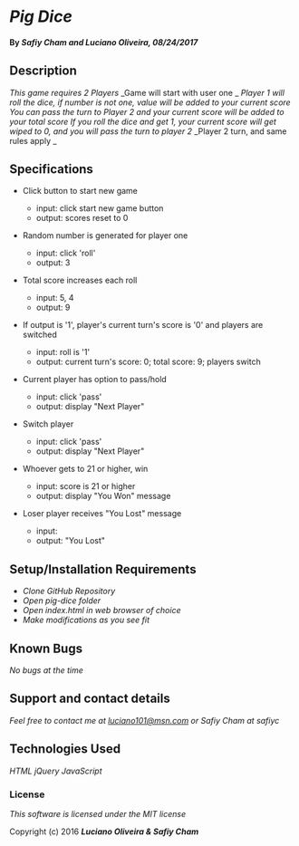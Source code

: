 # _Pig Dice_


#### By _**Safiy Cham and Luciano Oliveira, 08/24/2017**_

## Description

_This game requires 2 Players_
_Game will start with user one _
_Player 1 will roll the dice, if number is not one, value will be added to your current score_
_You can pass the turn to Player 2 and your current score will be added to your total score_
_If you roll the dice and get 1, your current score will get wiped to 0, and you will pass the turn to player 2_
_Player 2 turn, and same rules apply _


## Specifications
* Click button to start new game
  * input: click start new game button
  * output: scores reset to 0

* Random number is generated for player one
  * input: click 'roll'
  * output: 3

* Total score increases each roll
  * input: 5, 4
  * output: 9


* If output is '1', player's current turn's score is '0' and players are switched
  * input: roll is '1'
  * output: current turn's score: 0; total score: 9; players switch

* Current player has option to pass/hold
  * input: click 'pass'
  * output: display "Next Player"

* Switch player
  * input: click 'pass'
  * output: display "Next Player"

* Whoever gets to 21 or higher, win
  * input: score is 21 or higher
  * output: display "You Won" message

* Loser player receives "You Lost" message
  * input:
  * output: "You Lost"



## Setup/Installation Requirements

* _Clone GitHub Repository_
* _Open pig-dice folder_
* _Open index.html in web browser of choice_
* _Make modifications as you see fit_


## Known Bugs

_No bugs at the time_

## Support and contact details

_Feel free to contact me at luciano101@msn.com or Safiy Cham at safiyc_

## Technologies Used

_HTML jQuery JavaScript_

### License

*This software is licensed under the MIT license*

Copyright (c) 2016 **_Luciano Oliveira & Safiy Cham_**
